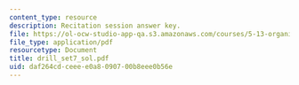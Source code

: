 ```yaml
---
content_type: resource
description: Recitation session answer key.
file: https://ol-ocw-studio-app-qa.s3.amazonaws.com/courses/5-13-organic-chemistry-ii-fall-2003/daf264cdceeee0a8090700b8eee0b56e_drill_set7_sol.pdf
file_type: application/pdf
resourcetype: Document
title: drill_set7_sol.pdf
uid: daf264cd-ceee-e0a8-0907-00b8eee0b56e
---
```

